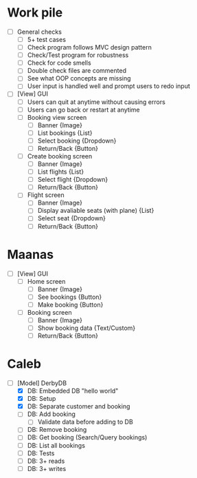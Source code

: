 # Work pile
- [ ] General checks
  - [ ] 5+ test cases
  - [ ] Check program follows MVC design pattern
  - [ ] Check/Test program for robustness
  - [ ] Check for code smells
  - [ ] Double check files are commented
  - [ ] See what OOP concepts are missing
  - [ ] User input is handled well and prompt users to redo input

- [ ] \[View\] GUI
  - [ ] Users can quit at anytime without causing errors
  - [ ] Users can go back or restart at anytime
  - [ ] Booking view screen
    - [ ] Banner {Image}
    - [ ] List bookings {List}
    - [ ] Select booking {Dropdown}
    - [ ] Return/Back {Button}
  - [ ] Create booking screen
    - [ ] Banner {Image}
    - [ ] List flights {List}
    - [ ] Select flight {Dropdown}
    - [ ] Return/Back {Button}
  - [ ] Flight screen
    - [ ] Banner {Image}
    - [ ] Display avaliable seats (with plane) {List}
    - [ ] Select seat {Dropdown}
    - [ ] Return/Back {Button}

# Maanas
- [ ] \[View\] GUI
  - [ ] Home screen
    - [ ] Banner {Image}
    - [ ] See bookings {Button}
    - [ ] Make booking {Button}
  - [ ] Booking screen
    - [ ] Banner {Image}
    - [ ] Show booking data {Text/Custom}
    - [ ] Return/Back {Button}

# Caleb
- [ ] \[Model\] DerbyDB
  - [x] DB: Embedded DB "hello world"
  - [x] DB: Setup
  - [x] DB: Separate customer and booking
  - [ ] DB: Add booking
    - [ ] Validate data before adding to DB
  - [ ] DB: Remove booking
  - [ ] DB: Get booking (Search/Query bookings)
  - [ ] DB: List all bookings
  - [ ] DB: Tests
  - [ ] DB: 3+ reads
  - [ ] DB: 3+ writes
